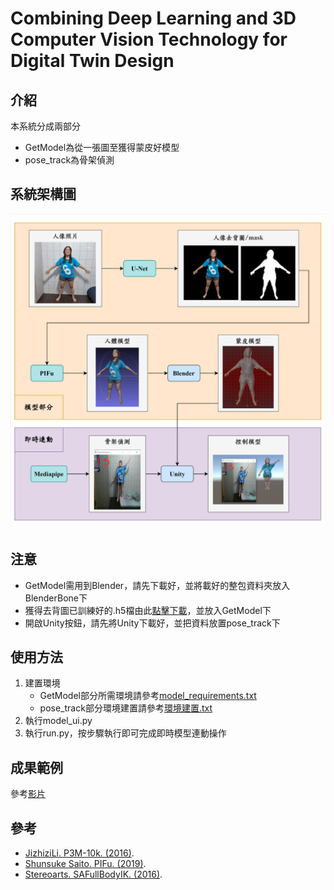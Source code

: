 # Combining Deep Learning and 3D Computer Vision Technology for Digital Twin Design

## 介紹
本系統分成兩部分
- GetModel為從一張圖至獲得蒙皮好模型
- pose_track為骨架偵測

## 系統架構圖
![](images/系統架構圖.png)

## 注意
- GetModel需用到Blender，請先下載好，並將載好的整包資料夾放入BlenderBone下
- 獲得去背圖已訓練好的.h5檔由此[點擊下載](https://drive.google.com/file/d/16CGNquXQ2wyKY8c3fHZ0JmfTR6mLCloe/view?usp=sharing)，並放入GetModel下
- 開啟Unity按鈕，請先將Unity下載好，並把資料放置pose_track下

## 使用方法
1. 建置環境
   - GetModel部分所需環境請參考[model_requirements.txt](https://github.com/pear651530/Combining-Deep-Learning-and-3D-Computer-Vision-Technology-for-Digital-Twin-Design/blob/main/model_requirements.txt)
   - pose_track部分環境建置請參考[環境建置.txt](https://github.com/pear651530/Combining-Deep-Learning-and-3D-Computer-Vision-Technology-for-Digital-Twin-Design/blob/main/pose_requirements.txt.txt)
2. 執行model_ui.py
3. 執行run.py，按步驟執行即可完成即時模型連動操作

## 成果範例
參考[影片](https://youtu.be/gRvDpN38DEM)

## 參考
- [JizhiziLi. P3M-10k. (2016)](https://github.com/JizhiziLi/P3M).
- [Shunsuke Saito. PIFu. (2019)](https://github.com/shunsukesaito/PIFu).
- [Stereoarts. SAFullBodyIK. (2016)](https://github.com/Stereoarts/SAFullBodyIK).
